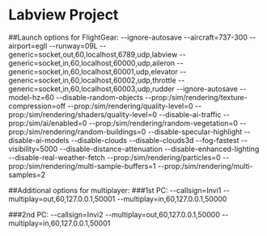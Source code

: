 # Labview Project

##Launch options for FlightGear:
--ignore-autosave --aircraft=737-300 --airport=egll --runway=09L --generic=socket,out,60,localhost,6789,udp,labview --generic=socket,in,60,localhost,60000,udp,aileron --generic=socket,in,60,localhost,60001,udp,elevator --generic=socket,in,60,localhost,60002,udp,throttle --generic=socket,in,60,localhost,60003,udp,rudder --ignore-autosave --model-hz=60 --disable-random-objects --prop:/sim/rendering/texture-compression=off --prop:/sim/rendering/quality-level=0 --prop:/sim/rendering/shaders/quality-level=0 --disable-ai-traffic --prop:/sim/ai/enabled=0 --prop:/sim/rendering/random-vegetation=0 --prop:/sim/rendering/random-buildings=0 --disable-specular-highlight --disable-ai-models --disable-clouds --disable-clouds3d --fog-fastest --visibility=5000 --disable-distance-attenuation --disable-enhanced-lighting --disable-real-weather-fetch --prop:/sim/rendering/particles=0 --prop:/sim/rendering/multi-sample-buffers=1 --prop:/sim/rendering/multi-samples=2

##Additional options for multiplayer:
###1st PC:
--callsign=Invi1 --multiplay=out,60,127.0.0.1,50001 --multiplay=in,60,127.0.0.1,50000

###2nd PC:
--callsign=Invi2 --multiplay=out,60,127.0.0.1,50000 --multiplay=in,60,127.0.0.1,50001
